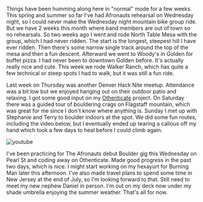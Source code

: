 Things have been humming along here in "normal" mode for a few weeks. This spring and summer so far I've had Afronauts rehearsal on Wednesday night, so I could never make the Wednesday night mountain bike group ride. But we have 2 weeks this month where band members are out of town so no rehearsals. So two weeks ago I went and rode North Table Mesa with the group, which I had never ridden. The start is the longest, steepest hill I have ever ridden. Then there's some narrow single track around the top of the mesa and then a fun descent. Afterward we went to Woody's in Golden for buffet pizza. I had never been to downtown Golden before. It's actually really nice and cute. This week we rode Walker Ranch, which has quite a few technical or steep spots I had to walk, but it was still a fun ride.

Last week on Thursday was another Denver Hack Nite meetup. Attendance was a bit low but we enjoyed hanging out on their outdoor patio and relaxing. I got some good input on my [Othenticate](http://othenticate.com) project. On Saturday there was a guided tour of bouldering crags on Flagstaff mountain, which was great for me since I don't know where anything is. Sunday I met up with Stephanie and Terry to boulder indoors at the spot. We did some fun routes, including the video below, but I eventually ended up tearing a callous off my hand which took a few days to heal before I could climb again.

![youtube](https://www.youtube.com/embed/r0i2mYEOvSw)

I've been practicing for The Afronauts debut Boulder gig this Wednesday on Pearl St and coding away on Othenticate. Made good progress in the past two days, which is nice. I might start working on my hexayurt for Burning Man later this afternoon. I've also made travel plans to spend some time in New Jersey at the end of July, so I'm looking forward to that. Still need to meet my new nephew Daniel in person. I'm out on my deck now under my shade umbrella enjoying the summer weather. That's all for now.
